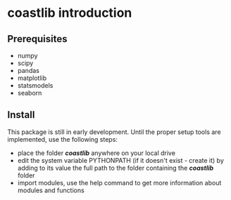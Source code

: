 # coastlib introduction

## Prerequisites
* numpy
* scipy
* pandas
* matplotlib
* statsmodels
* seaborn

## Install
This package is still in early development. Until the proper setup tools are implemented, use the following steps:

* place the folder ***coastlib*** anywhere on your local drive
* edit the system variable PYTHONPATH (if it doesn't exist - create it) by adding to its value the full path to the folder containing the ***coastlib*** folder
* import modules, use the help command to get more information about modules and functions
